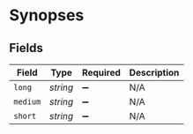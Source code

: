 # Synopses


## Fields

| Field              | Type               | Required           | Description        |
| ------------------ | ------------------ | ------------------ | ------------------ |
| `long`             | *string*           | :heavy_minus_sign: | N/A                |
| `medium`           | *string*           | :heavy_minus_sign: | N/A                |
| `short`            | *string*           | :heavy_minus_sign: | N/A                |